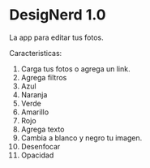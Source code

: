 # DesigNerd 1.0

La app para editar tus fotos.

Caracteristicas:

1. Carga tus fotos o agrega un link.
1. Agrega filtros
  1. Azul
  1. Naranja
  1. Verde
  1. Amarillo
  1. Rojo
1. Agrega texto
1. Cambia a blanco y negro tu imagen.
1. Desenfocar
1. Opacidad
